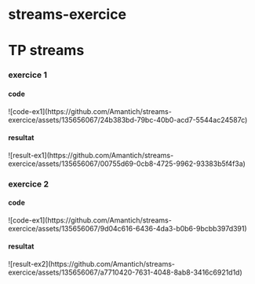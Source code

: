 # streams-exercice
<h1>TP streams</h1>
<h3>exercice 1</h3>
<h4>code</h4>
![code-ex1](https://github.com/Amantich/streams-exercice/assets/135656067/24b383bd-79bc-40b0-acd7-5544ac24587c)
<h4>resultat</h4>
![result-ex1](https://github.com/Amantich/streams-exercice/assets/135656067/00755d69-0cb8-4725-9962-93383b5f4f3a)
<h3>exercice 2</h3>
<h4>code</h4>
![code-ex1](https://github.com/Amantich/streams-exercice/assets/135656067/9d04c616-6436-4da3-b0b6-9bcbb397d391)
<h4>resultat</h4>
![result-ex2](https://github.com/Amantich/streams-exercice/assets/135656067/a7710420-7631-4048-8ab8-3416c6921d1d)
